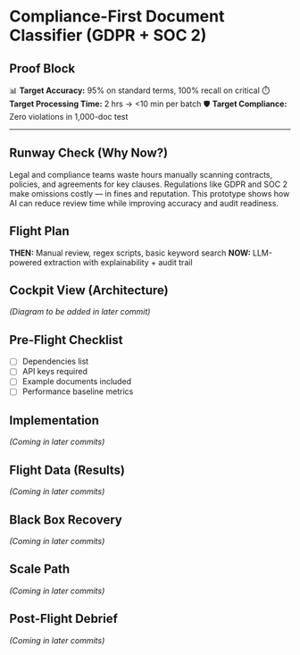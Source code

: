 # Compliance-First Document Classifier (GDPR + SOC 2)

## Proof Block

📊 **Target Accuracy:** 95% on standard terms, 100% recall on critical
⏱️ **Target Processing Time:** 2 hrs → <10 min per batch
🛡️ **Target Compliance:** Zero violations in 1,000-doc test

---

## Runway Check (Why Now?)

Legal and compliance teams waste hours manually scanning contracts, policies, and agreements for key clauses.
Regulations like GDPR and SOC 2 make omissions costly — in fines and reputation.
This prototype shows how AI can reduce review time while improving accuracy and audit readiness.

## Flight Plan

**THEN:** Manual review, regex scripts, basic keyword search
**NOW:** LLM-powered extraction with explainability + audit trail

## Cockpit View (Architecture)

_(Diagram to be added in later commit)_

## Pre-Flight Checklist

- [ ] Dependencies list
- [ ] API keys required
- [ ] Example documents included
- [ ] Performance baseline metrics

## Implementation

_(Coming in later commits)_

## Flight Data (Results)

_(Coming in later commits)_

## Black Box Recovery

_(Coming in later commits)_

## Scale Path

_(Coming in later commits)_

## Post-Flight Debrief

_(Coming in later commits)_
